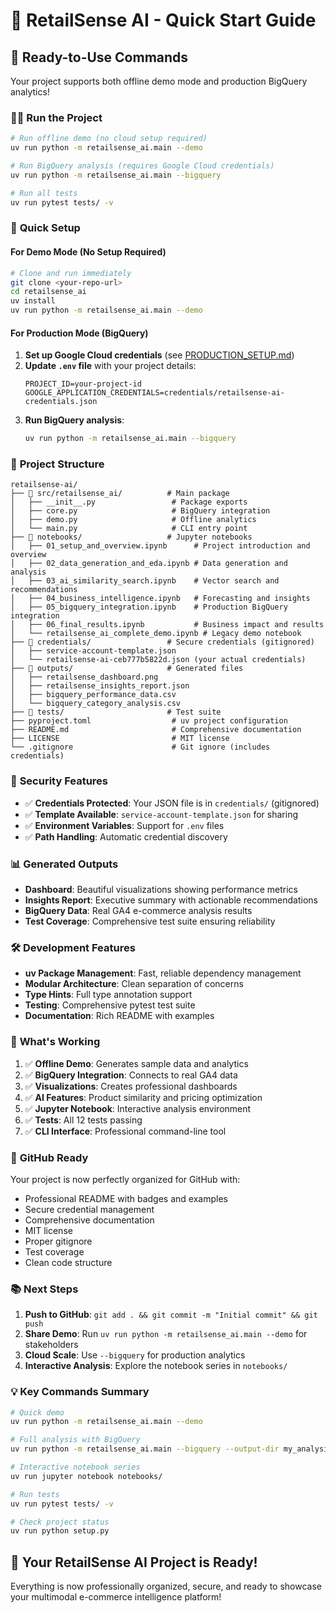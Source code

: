 # 🎯 RetailSense AI - Quick Start Guide

## 🚀 Ready-to-Use Commands

Your project supports both offline demo mode and production BigQuery analytics!

### 🏃‍♂️ **Run the Project**
```bash
# Run offline demo (no cloud setup required)
uv run python -m retailsense_ai.main --demo

# Run BigQuery analysis (requires Google Cloud credentials)
uv run python -m retailsense_ai.main --bigquery

# Run all tests
uv run pytest tests/ -v
```

### 🔧 **Quick Setup**

#### For Demo Mode (No Setup Required)
```bash
# Clone and run immediately
git clone <your-repo-url>
cd retailsense_ai
uv install
uv run python -m retailsense_ai.main --demo
```

#### For Production Mode (BigQuery)
1. **Set up Google Cloud credentials** (see [PRODUCTION_SETUP.md](PRODUCTION_SETUP.md))
2. **Update `.env` file** with your project details:
   ```env
   PROJECT_ID=your-project-id
   GOOGLE_APPLICATION_CREDENTIALS=credentials/retailsense-ai-credentials.json
   ```
3. **Run BigQuery analysis**:
   ```bash
   uv run python -m retailsense_ai.main --bigquery
   ```

### 📁 **Project Structure**
```
retailsense-ai/
├── 📁 src/retailsense_ai/          # Main package
│   ├── __init__.py                 # Package exports
│   ├── core.py                     # BigQuery integration
│   ├── demo.py                     # Offline analytics
│   └── main.py                     # CLI entry point
├── 📁 notebooks/                   # Jupyter notebooks
│   ├── 01_setup_and_overview.ipynb      # Project introduction and overview
│   ├── 02_data_generation_and_eda.ipynb # Data generation and analysis
│   ├── 03_ai_similarity_search.ipynb    # Vector search and recommendations
│   ├── 04_business_intelligence.ipynb   # Forecasting and insights
│   ├── 05_bigquery_integration.ipynb    # Production BigQuery integration
│   ├── 06_final_results.ipynb           # Business impact and results
│   └── retailsense_ai_complete_demo.ipynb # Legacy demo notebook
├── 📁 credentials/                 # Secure credentials (gitignored)
│   ├── service-account-template.json
│   └── retailsense-ai-ceb777b5822d.json (your actual credentials)
├── 📁 outputs/                     # Generated files
│   ├── retailsense_dashboard.png
│   ├── retailsense_insights_report.json
│   ├── bigquery_performance_data.csv
│   └── bigquery_category_analysis.csv
├── 📁 tests/                       # Test suite
├── pyproject.toml                  # uv project configuration
├── README.md                       # Comprehensive documentation
├── LICENSE                         # MIT license
└── .gitignore                      # Git ignore (includes credentials)
```

### 🔐 **Security Features**
- ✅ **Credentials Protected**: Your JSON file is in `credentials/` (gitignored)
- ✅ **Template Available**: `service-account-template.json` for sharing
- ✅ **Environment Variables**: Support for `.env` files
- ✅ **Path Handling**: Automatic credential discovery

### 📊 **Generated Outputs**
- **Dashboard**: Beautiful visualizations showing performance metrics
- **Insights Report**: Executive summary with actionable recommendations
- **BigQuery Data**: Real GA4 e-commerce analysis results
- **Test Coverage**: Comprehensive test suite ensuring reliability

### 🛠 **Development Features**
- **uv Package Management**: Fast, reliable dependency management
- **Modular Architecture**: Clean separation of concerns
- **Type Hints**: Full type annotation support
- **Testing**: Comprehensive pytest test suite
- **Documentation**: Rich README with examples

### 🎯 **What's Working**
1. ✅ **Offline Demo**: Generates sample data and analytics
2. ✅ **BigQuery Integration**: Connects to real GA4 data
3. ✅ **Visualizations**: Creates professional dashboards
4. ✅ **AI Features**: Product similarity and pricing optimization
5. ✅ **Jupyter Notebook**: Interactive analysis environment
6. ✅ **Tests**: All 12 tests passing
7. ✅ **CLI Interface**: Professional command-line tool

### 🚀 **GitHub Ready**
Your project is now perfectly organized for GitHub with:
- Professional README with badges and examples
- Secure credential management
- Comprehensive documentation
- MIT license
- Proper gitignore
- Test coverage
- Clean code structure

### 📚 **Next Steps**
1. **Push to GitHub**: `git add . && git commit -m "Initial commit" && git push`
2. **Share Demo**: Run `uv run python -m retailsense_ai.main --demo` for stakeholders
3. **Cloud Scale**: Use `--bigquery` for production analytics
4. **Interactive Analysis**: Explore the notebook series in `notebooks/`

### 💡 **Key Commands Summary**
```bash
# Quick demo
uv run python -m retailsense_ai.main --demo

# Full analysis with BigQuery
uv run python -m retailsense_ai.main --bigquery --output-dir my_analysis

# Interactive notebook series
uv run jupyter notebook notebooks/

# Run tests
uv run pytest tests/ -v

# Check project status
uv run python setup.py
```

## 🎉 **Your RetailSense AI Project is Ready!**

Everything is now professionally organized, secure, and ready to showcase your multimodal e-commerce intelligence platform!